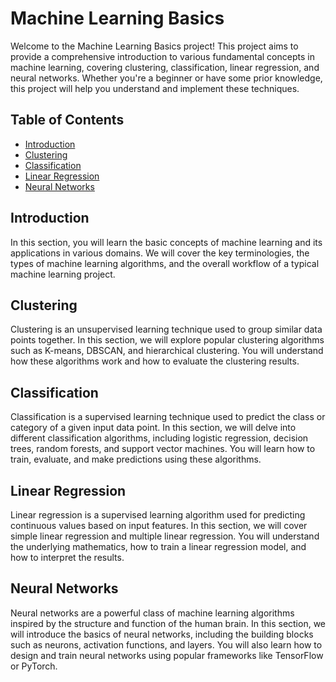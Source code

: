 # Machine Learning Basics

Welcome to the Machine Learning Basics project! This project aims to provide a comprehensive introduction to various fundamental concepts in machine learning, covering clustering, classification, linear regression, and neural networks. Whether you're a beginner or have some prior knowledge, this project will help you understand and implement these techniques.

## Table of Contents

- [Introduction](#introduction)
- [Clustering](#clustering)
- [Classification](#classification)
- [Linear Regression](#linear-regression)
- [Neural Networks](#neural-networks)

## Introduction

In this section, you will learn the basic concepts of machine learning and its applications in various domains. We will cover the key terminologies, the types of machine learning algorithms, and the overall workflow of a typical machine learning project.

## Clustering

Clustering is an unsupervised learning technique used to group similar data points together. In this section, we will explore popular clustering algorithms such as K-means, DBSCAN, and hierarchical clustering. You will understand how these algorithms work and how to evaluate the clustering results.

## Classification

Classification is a supervised learning technique used to predict the class or category of a given input data point. In this section, we will delve into different classification algorithms, including logistic regression, decision trees, random forests, and support vector machines. You will learn how to train, evaluate, and make predictions using these algorithms.

## Linear Regression

Linear regression is a supervised learning algorithm used for predicting continuous values based on input features. In this section, we will cover simple linear regression and multiple linear regression. You will understand the underlying mathematics, how to train a linear regression model, and how to interpret the results.

## Neural Networks

Neural networks are a powerful class of machine learning algorithms inspired by the structure and function of the human brain. In this section, we will introduce the basics of neural networks, including the building blocks such as neurons, activation functions, and layers. You will also learn how to design and train neural networks using popular frameworks like TensorFlow or PyTorch.
